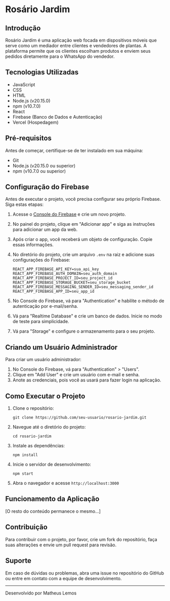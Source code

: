 
# Rosário Jardim

## Introdução

Rosário Jardim é uma aplicação web focada em dispositivos móveis que serve como um mediador entre clientes e vendedores de plantas. A plataforma permite que os clientes escolham produtos e enviem seus pedidos diretamente para o WhatsApp do vendedor.

## Tecnologias Utilizadas

- JavaScript
- CSS
- HTML
- Node.js (v20.15.0)
- npm (v10.7.0)
- React
- Firebase (Banco de Dados e Autenticação)
- Vercel (Hospedagem)

## Pré-requisitos

Antes de começar, certifique-se de ter instalado em sua máquina:

- Git
- Node.js (v20.15.0 ou superior)
- npm (v10.7.0 ou superior)

## Configuração do Firebase

Antes de executar o projeto, você precisa configurar seu próprio Firebase. Siga estas etapas:

1. Acesse o [Console do Firebase](https://console.firebase.google.com/) e crie um novo projeto.
2. No painel do projeto, clique em "Adicionar app" e siga as instruções para adicionar um app da web.
3. Após criar o app, você receberá um objeto de configuração. Copie essas informações.
4. No diretório do projeto, crie um arquivo `.env` na raiz e adicione suas configurações do Firebase:

   ```
   REACT_APP_FIREBASE_API_KEY=sua_api_key
   REACT_APP_FIREBASE_AUTH_DOMAIN=seu_auth_domain
   REACT_APP_FIREBASE_PROJECT_ID=seu_project_id
   REACT_APP_FIREBASE_STORAGE_BUCKET=seu_storage_bucket
   REACT_APP_FIREBASE_MESSAGING_SENDER_ID=seu_messaging_sender_id
   REACT_APP_FIREBASE_APP_ID=seu_app_id
   ```
5. No Console do Firebase, vá para "Authentication" e habilite o método de autenticação por e-mail/senha.
6. Vá para "Realtime Database" e crie um banco de dados. Inicie no modo de teste para simplicidade.
7. Vá para "Storage" e configure o armazenamento para o seu projeto.

## Criando um Usuário Administrador

Para criar um usuário administrador:

1. No Console do Firebase, vá para "Authentication" > "Users".
2. Clique em "Add User" e crie um usuário com e-mail e senha.
3. Anote as credenciais, pois você as usará para fazer login na aplicação.

## Como Executar o Projeto

1. Clone o repositório:

   ```
   git clone https://github.com/seu-usuario/rosario-jardim.git
   ```
2. Navegue até o diretório do projeto:

   ```
   cd rosario-jardim
   ```
3. Instale as dependências:

   ```
   npm install
   ```
4. Inicie o servidor de desenvolvimento:

   ```
   npm start
   ```
5. Abra o navegador e acesse `http://localhost:3000`

## Funcionamento da Aplicação

[O resto do conteúdo permanece o mesmo...]

## Contribuição

Para contribuir com o projeto, por favor, crie um fork do repositório, faça suas alterações e envie um pull request para revisão.

## Suporte

Em caso de dúvidas ou problemas, abra uma issue no repositório do GitHub ou entre em contato com a equipe de desenvolvimento.

---

Desenvolvido por Matheus Lemos
